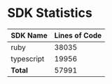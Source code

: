 # SDK Statistics

| SDK Name | Lines of Code |
| -------- | ------------- |
| ruby | 38035 |
| typescript | 19956 |
| **Total** | 57991 |
